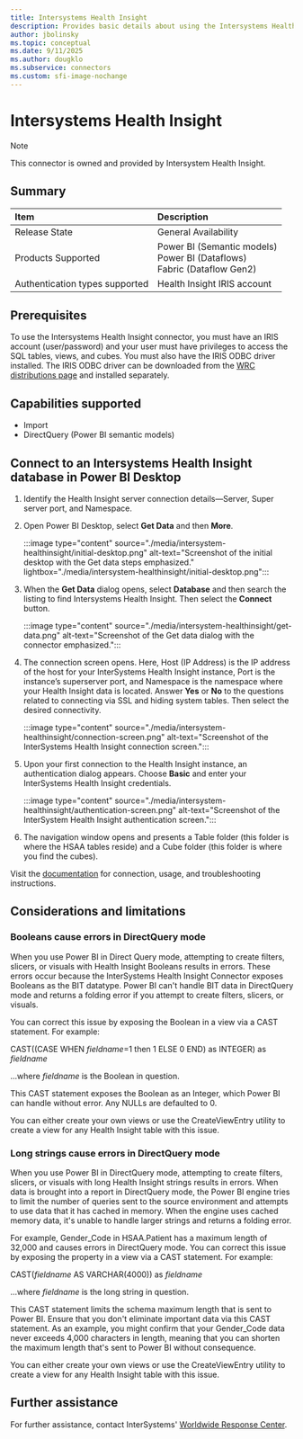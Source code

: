```yaml
---
title: Intersystems Health Insight
description: Provides basic details about using the Intersystems Health Insight connector.
author: jbolinsky
ms.topic: conceptual
ms.date: 9/11/2025
ms.author: dougklo
ms.subservice: connectors
ms.custom: sfi-image-nochange
---
```


# Intersystems Health Insight

>[!Note]
>This connector is owned and provided by Intersystem Health Insight.

## Summary

|**Item**                              |**Description**                                        |
|:-------------------------------------|:------------------------------------------------------|
| Release State                        | General Availability                                  |
| Products Supported                   | Power BI (Semantic models)<br/>Power BI (Dataflows)<br/>Fabric (Dataflow Gen2) |
| Authentication types supported       | Health Insight IRIS account                           |

## Prerequisites

To use the Intersystems Health Insight connector, you must have an IRIS account (user/password) and your user must have privileges to access the SQL tables, views, and cubes. You must also have the IRIS ODBC driver installed.
The IRIS ODBC driver can be downloaded from the [WRC distributions page](https://wrc.intersystems.com/wrc/coDistGen.csp) and installed separately.

## Capabilities supported

- Import
- DirectQuery (Power BI semantic models)

## Connect to an Intersystems Health Insight database in Power BI Desktop

1. Identify the Health Insight server connection details&mdash;Server, Super server port, and Namespace.

2. Open Power BI Desktop, select **Get Data** and then **More**.

   :::image type="content" source="./media/intersystem-healthinsight/initial-desktop.png" alt-text="Screenshot of the initial desktop with the Get data steps emphasized." lightbox="./media/intersystem-healthinsight/initial-desktop.png":::

3. When the **Get Data** dialog opens, select **Database** and then search the listing to find Intersystems Health Insight. Then select the **Connect** button.

   :::image type="content" source="./media/intersystem-healthinsight/get-data.png" alt-text="Screenshot of the Get data dialog with the connector emphasized.":::

4. The connection screen opens. Here, Host (IP Address) is the IP address of the host for your InterSystems Health Insight instance, Port is the instance’s superserver port, and Namespace is the namespace where your Health Insight data is located. Answer **Yes** or **No** to the questions related to connecting via SSL and hiding system tables. Then select the desired connectivity.

   :::image type="content" source="./media/intersystem-healthinsight/connection-screen.png" alt-text="Screenshot of the InterSystems Health Insight connection screen.":::

5. Upon your first connection to the Health Insight instance, an authentication dialog appears. Choose **Basic** and enter your InterSystems Health Insight credentials.

   :::image type="content" source="./media/intersystem-healthinsight/authentication-screen.png" alt-text="Screenshot of the InterSystem Health Insight authentication screen.":::

6. The navigation window opens and presents a Table folder (this folder is where the HSAA tables reside) and a Cube folder (this folder is where you find the cubes).

Visit the [documentation](https://docs.intersystems.com/hslatest/csp/docbook/DocBook.UI.Page.cls?KEY=HSAA_powerbi) for connection, usage, and troubleshooting instructions.

## Considerations and limitations

### Booleans cause errors in DirectQuery mode

When you use Power BI in Direct Query mode, attempting to create filters, slicers, or visuals with Health Insight Booleans results in errors. These errors occur because the InterSystems Health Insight Connector exposes Booleans as the BIT datatype. Power BI can't handle BIT data in DirectQuery mode and returns a folding error if you attempt to create filters, slicers, or visuals.

You can correct this issue by exposing the Boolean in a view via a CAST statement. For example:

CAST((CASE WHEN *fieldname*=1 then 1 ELSE 0 END) as INTEGER) as *fieldname*

...where *fieldname* is the Boolean in question.

This CAST statement exposes the Boolean as an Integer, which Power BI can handle without error. Any NULLs are defaulted to 0.

You can either create your own views or use the CreateViewEntry utility to create a view for any Health Insight table with this issue.

### Long strings cause errors in DirectQuery mode

When you use Power BI in DirectQuery mode, attempting to create filters, slicers, or visuals with long Health Insight strings results in errors. When data is brought into a report in DirectQuery mode, the Power BI engine tries to limit the number of queries sent to the source environment and attempts to use data that it has cached in memory. When the engine uses cached memory data, it's unable to handle larger strings and returns a folding error.

For example, Gender_Code in HSAA.Patient has a maximum length of 32,000 and causes errors in DirectQuery mode. You can correct this issue by exposing the property in a view via a CAST statement. For example:

CAST(*fieldname* AS VARCHAR(4000)) as *fieldname*

...where *fieldname* is the long string in question.

This CAST statement limits the schema maximum length that is sent to Power BI. Ensure that you don't eliminate important data via this CAST statement. As an example, you might confirm that your Gender_Code data never exceeds 4,000 characters in length, meaning that you can shorten the maximum length that's sent to Power BI without consequence.

You can either create your own views or use the CreateViewEntry utility to create a view for any Health Insight table with this issue.

## Further assistance

For further assistance, contact InterSystems' [Worldwide Response Center](https://wrc.intersystems.com).
